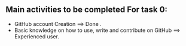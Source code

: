 ## Main activities to be completed For task 0:
- GitHub account Creation ==> Done .
- Basic knowledge on how to use, write and contribute on GitHub ==> Experienced user.
